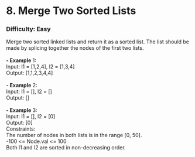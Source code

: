 # 8. Merge Two Sorted Lists
### Difficulty: Easy
Merge two sorted linked lists and return it as a sorted list. The list should be made by splicing together the nodes of the first two lists. <br/>   <br/><b>- Example</b> 1: <br/> Input: l1 = [1,2,4], l2 = [1,3,4] <br/> Output: [1,1,2,3,4,4] <br/> <br/><b>- Example</b> 2: <br/> Input: l1 = [], l2 = [] <br/> Output: [] <br/> <br/><b>- Example</b> 3: <br/> Input: l1 = [], l2 = [0] <br/> Output: [0] <br/>   Constraints: <br/> The number of nodes in both lists is in the range [0, 50]. <br/> -100 <= Node.val <= 100 <br/> Both l1 and l2 are sorted in non-decreasing order.